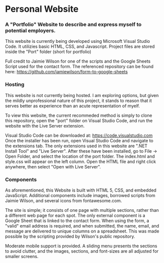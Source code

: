 # Personal Website

### A "Portfolio" Website to describe and express myself to potential employers.

This website is currently being developed using Microsoft Visual Studio Code. It utilizies basic HTML, CSS, and Javascript.
Project files are stored inside the "Port" folder (short for portfolio)

Full credit to Jaimie Wilson for one of the scripts and the Google Sheets Script used for the contact form.
The referenced repository can be found here:
https://github.com/jamiewilson/form-to-google-sheets

### Hosting
This website is not currently being hosted. I am exploring options, but given the mildly unprofessional nature of this project, it stands to reason that it serves better as experience than an acute representation of myelf.

To view this website, the current recommeded method is simply to clone this repository, open the "port" folder on Visual Studio Code, and run the website with the Live Server extension.

Visual Studio Code can be downloaded at: https://code.visualstudio.com
Once the installer has been run, open Visual Studio Code and navigate to the extensions tab. The only extensions used in this website are ".NET Install Tool" and "Live Server". After these have been installed, go to File -> Open Folder, and select the location of the port folder. The index.html and style.css will appear on the left column. Open the HTML file and right click anywhere, then select "Open with Live Server".

### Components
As aforementioned, this Website is built with HTML 5, CSS, and embedded JavaScript. Additional components include images, borrowed scripts from Jaimie Wilson, and several icons from fontawesome.com.

The site is simple; it consists of one page with multiple sections, rather than a different web page for each spot. The only external component is a Google Sheet that is linked to the contact form. When using the form, a "valid" email address is required, and when submitted, the name, email, and message are delivered to unique columns on a spreadsheet. This was made possible by the scripting provided by Wilson's public repository.

Moderate mobile support is provided. A sliding menu presents the sections to avoid clutter, and the images, sections, and font-sizes are all adjusted for smaller screens.

